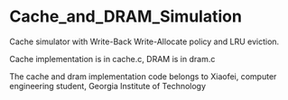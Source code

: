 # Cache_and_DRAM_Simulation

Cache simulator with Write-Back Write-Allocate policy and LRU eviction.

Cache implementation is in cache.c, DRAM is in dram.c

The cache and dram implementation code belongs to Xiaofei, computer engineering student, Georgia Institute of Technology
